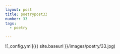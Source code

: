 ```yaml
---
layout: post
title: poetrypost33
number: 33
tags:
  - poetry

---
```




![_config.yml]({{ site.baseurl }}/images/poetry/33.jpg)

